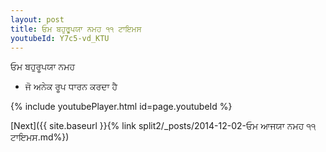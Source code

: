 ```yaml
---
layout: post
title: ਓਮ ਬਹੁਰੂਪਯਾ ਨਮਹ ੧੧ ਟਾਇਮਸ
youtubeId: Y7c5-vd_KTU
---
```

 
 
 ਓਮ ਬਹੁਰੂਪਯਾ ਨਮਹ  
 
 -  ਜੋ ਅਨੇਕ ਰੂਪ ਧਾਰਨ ਕਰਦਾ ਹੈ 
 
  
 
  
 
 
 
 
 
 


{% include youtubePlayer.html id=page.youtubeId %}
 
[Next]({{ site.baseurl }}{% link  split2/_posts/2014-12-02-ਓਮ ਆਜਯਾ ਨਮਹ ੧੧ ਟਾਇਮਸ.md%})
 
